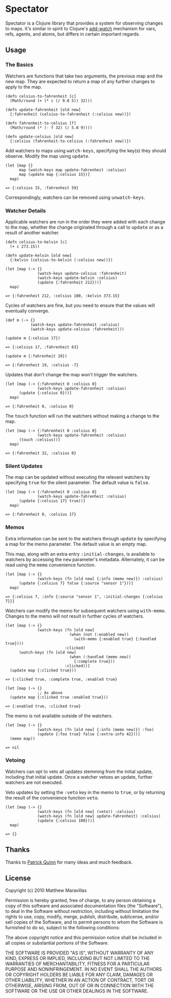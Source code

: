 # Spectator

Spectator is a Clojure library that provides a system for observing changes to maps. It's similar in spirit to Clojure's [add-watch](http://richhickey.github.com/clojure/clojure.core-api.html#clojure.core/add-watch) mechanism for vars, refs, agents, and atoms, but differs in certain important regards.

## Usage

### The Basics

Watchers are functions that take two arguments, the previous map and the new map. They are expected to return a map of any further changes to apply to the map.

    (defn celsius-to-fahrenheit [c]
      (Math/round (+ (* c (/ 9.0 5)) 32)))

    (defn update-fahrenheit [old new]
      {:fahrenheit (celsius-to-fahrenheit (:celsius new))})

    (defn fahrenheit-to-celsius [f]
      (Math/round (* (- f 32) (/ 5.0 9))))

    (defn update-celsius [old new]
      {:celsius (fahrenheit-to-celsius (:fahrenheit new))})

Add watchers to maps using <tt>watch-keys</tt>, specifying the key(s) they should observe. Modify the map using <tt>update</tt>.
    
    (let [map {}
          map (watch-keys map update-fahrenheit :celsius)
          map (update map {:celsius 15})]
      map)

    => {:celsius 15, :fahrenheit 59}

Correspondingly, watchers can be removed using <tt>unwatch-keys</tt>.

### Watcher Details

Applicable watchers are run in the order they were added with each change to the map, whether the change originated through a call to <tt>update</tt> or as a result of another watcher.

    (defn celsius-to-kelvin [c]
      (+ c 273.15))

    (defn update-kelvin [old new]
      {:kelvin (celsius-to-kelvin (:celsius new))})

    (let [map (-> {}
     	          (watch-keys update-celsius :fahrenheit)
                  (watch-keys update-kelvin :celsius)
                  (update {:fahrenheit 212}))]
      map)		 		

    => {:fahrenheit 212, :celsius 100, :kelvin 373.15}

Cycles of watchers are fine, but you need to ensure that the values will eventually converge.

    (def m (-> {}
               (watch-keys update-fahrenheit :celsius)
               (watch-keys update-celsius :fahrenheit)))

    (update m {:celsius 17})

    => {:celsius 17, :fahrenheit 63}

    (update m {:fahrenheit 19})

    => {:fahrenheit 19, :celsius -7}

Updates that don't change the map won't trigger the watchers. 

    (let [map (-> {:fahrenheit 0 :celsius 0}
                  (watch-keys update-fahrenheit :celsius)
		  (update {:celsius 0}))]
      map)

    => {:fahrenheit 0, :celsius 0}

The <tt>touch</tt> function will run the watchers without making a change to the map.
  
    (let [map (-> {:fahrenheit 0 :celsius 0}
                  (watch-keys update-fahrenheit :celsius)
		  (touch :celsius))]
      map)

    => {:fahrenheit 32, :celsius 0}

### Silent Updates

The map can be updated without executing the relevant watchers by specifying <tt>true</tt> for the silent parameter. The default value is <tt>false</tt>.

    (let [map (-> {:fahrenheit 0 :celsius 0}
                  (watch-keys update-fahrenheit :celsius)
		  (update {:celsius 17} true))]
      map)  

    => {:fahrenheit 0, :celsius 17}

### Memos

Extra information can be sent to the watchers through <tt>update</tt> by specifying a map for the memo parameter. The default value is an empty map.

This map, along with an extra entry <tt>:initial-changes</tt>, is available to watchers by accessing the <tt>new</tt> parameter's metadata. Alternately, it can be read using the <tt>memo</tt> convenience function.

    (let [map (-> {}
    	          (watch-keys (fn [old new] {:info (memo new)}) :celsius)
		  (update {:celsius 7} false {:source "sensor 1"}))]
      map)

    => {:celsius 7, :info {:source "sensor 1", :initial-changes {:celsius 7}}}

Watchers can modify the memo for subsequent watchers using <tt>with-memo</tt>. Changes to the memo will not result in further cycles of watchers.

    (let [map (-> {}
    	          (watch-keys (fn [old new]
                                (when (not (:enabled new))
                                  (with-memo {:enabled true} {:handled true})))
                              :clicked)
		  (watch-keys (fn [old new]
                                (when (:handled (memo new))
                                  {:complete true}))
                              :clicked))]
      (update map {:clicked true}))

    => {:clicked true, :complete true, :enabled true}

    (let [map (-> {}
                  ;; As above
      (update map {:clicked true :enabled true}))

    => {:enabled true, :clicked true}

The memo is not available outside of the watchers.

    (let [map (-> {}
    	          (watch-keys (fn [old new] {:info (memo new)}) :foo)
                  (update {:foo true} false {:extra-info 42}))]
      (memo map))

    => nil

### Vetoing

Watchers can opt to veto all updates stemming from the initial update, including that initial update. Once a watcher vetoes an update, further watchers are not executed.

Veto updates by setting the <tt>:veto</tt> key in the memo to <tt>true</tt>, or by returning the result of the convenience function <tt>veto</tt>.

    (let [map (-> {}
    	       	  (watch-keys (fn [old new] (veto)) :celsius)
                  (watch-keys (fn [old new] update-fahrenheit) :celsius)
                  (update {:celsius 100}))]
      map)

    => {}

## Thanks

Thanks to [Patrick Quinn](http://github.com/bilts) for many ideas and much feedback.

## License

Copyright (c) 2010 Matthew Maravillas

Permission is hereby granted, free of charge, to any person obtaining a copy
of this software and associated documentation files (the "Software"), to deal
in the Software without restriction, including without limitation the rights
to use, copy, modify, merge, publish, distribute, sublicense, and/or sell
copies of the Software, and to permit persons to whom the Software is
furnished to do so, subject to the following conditions:

The above copyright notice and this permission notice shall be included in
all copies or substantial portions of the Software.

THE SOFTWARE IS PROVIDED "AS IS", WITHOUT WARRANTY OF ANY KIND, EXPRESS OR
IMPLIED, INCLUDING BUT NOT LIMITED TO THE WARRANTIES OF MERCHANTABILITY,
FITNESS FOR A PARTICULAR PURPOSE AND NONINFRINGEMENT. IN NO EVENT SHALL THE
AUTHORS OR COPYRIGHT HOLDERS BE LIABLE FOR ANY CLAIM, DAMAGES OR OTHER
LIABILITY, WHETHER IN AN ACTION OF CONTRACT, TORT OR OTHERWISE, ARISING FROM,
OUT OF OR IN CONNECTION WITH THE SOFTWARE OR THE USE OR OTHER DEALINGS IN
THE SOFTWARE.